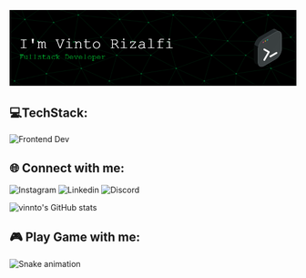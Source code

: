 ![Vinto Rizalfi](img/banner.png)

## 💻TechStack:
![Frontend Dev](https://skillicons.dev/icons?i=html,css,js,react,vue,dart,flutter,laravel,firebase,mysql,postgres,postman,docker,kubernetes,azure,perline=3)

## 🌐 Connect with me:
![Instagram](https://img.shields.io/badge/Instagram-E4405F?style=for-the-badge&logo=instagram&logoColor=white) ![Linkedin](https://img.shields.io/badge/LinkedIn-0077B5?style=for-the-badge&logo=linkedin&logoColor=white) ![Discord](https://img.shields.io/badge/Discord-5865F2?style=for-the-badge&logo=discord&logoColor=white)


![vinnto's GitHub stats](https://github-readme-stats.vercel.app/api?username=vinnto&show_icons=true&theme=chartreuse-dark)

## 🎮 Play Game with me: 

<img src="https://raw.githubusercontent.com/vinnto/vinnto/output/snake.svg" alt="Snake animation" />

###